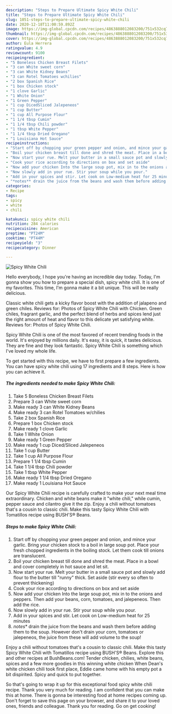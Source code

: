 ```yaml
---
description: "Steps to Prepare Ultimate Spicy White Chili"
title: "Steps to Prepare Ultimate Spicy White Chili"
slug: 1051-steps-to-prepare-ultimate-spicy-white-chili
date: 2020-12-18T11:00:59.892Z
image: https://img-global.cpcdn.com/recipes/4863888012083200/751x532cq70/spicy-white-chili-recipe-main-photo.jpg
thumbnail: https://img-global.cpcdn.com/recipes/4863888012083200/751x532cq70/spicy-white-chili-recipe-main-photo.jpg
cover: https://img-global.cpcdn.com/recipes/4863888012083200/751x532cq70/spicy-white-chili-recipe-main-photo.jpg
author: Eula Herrera
ratingvalue: 4.9
reviewcount: 9100
recipeingredient:
- "5 Boneless Chicken Breast Filets"
- "3 can White sweet corn"
- "3 can White Kidney Beans"
- "3 can Rotel Tomatoes wchilies"
- "2 box Spanish Rice"
- "1 box Chicken stock"
- "1 clove Garlic"
- "1 White Onion"
- "1 Green Pepper"
- "1 cup DicedSliced Jalepeneos"
- "1 cup Butter"
- "1 cup All Purpose Flour"
- "1 1/4 tbsp Cumin"
- "1 1/4 tbsp Chili powder"
- "1 tbsp White Pepper"
- "1 1/4 tbsp Dried Oregano"
- "1 Louisiana Hot Sauce"
recipeinstructions:
- "Start off by chopping your green pepper and onion, and mince your garlic. Bring your chicken stock to a boil in large soup pot. Place your fresh chopped ingredients in the boiling stock. Let them cook till onions are translucent."
- "Boil your chicken breast till done and shred the meat. Place in a bowl and cover completely in hot sauce and let sit."
- "Now start your rue. Melt your butter in a small sauce pot and slowly add flour to the butter till &#34;runny&#34; thick. Set aside (stir every so often to prevent thickening)"
- "Cook your rice according to directions on box and set aside"
- "Now add your chicken Into the large soup pot, mix in to the onions and peppers. Then add your beans, corn, tomatoes, and jalepeneos. Then add the rice."
- "Now slowly add in your rue. Stir your soup while you pour."
- "Add in your spices and stir. Let cook on Low-medium heat for 25 minutes"
- "*notes** drain the juice from the beans and wash them before adding them to the soup. However don&#39;t drain your corn, tomatoes or jalepeneos, the juice from these will add volume to the soup!"
categories:
- Recipe
tags:
- spicy
- white
- chili

katakunci: spicy white chili 
nutrition: 284 calories
recipecuisine: American
preptime: "PT24M"
cooktime: "PT44M"
recipeyield: "3"
recipecategory: Dinner

---
```



![Spicy White Chili](https://img-global.cpcdn.com/recipes/4863888012083200/751x532cq70/spicy-white-chili-recipe-main-photo.jpg)

Hello everybody, I hope you're having an incredible day today. Today, I'm gonna show you how to prepare a special dish, spicy white chili. It is one of my favorites. This time, I'm gonna make it a bit unique. This will be really delicious.

Classic white chili gets a kicky flavor boost with the addition of jalapeno and green chiles. Reviews for: Photos of Spicy White Chili with Chicken. Green chiles, fragrant garlic, and the perfect blend of herbs and spices lend just the right amount of heat and flavor to this delicate yet satisfying white. Reviews for: Photos of Spicy White Chili.

Spicy White Chili is one of the most favored of recent trending foods in the world. It's enjoyed by millions daily. It's easy, it is quick, it tastes delicious. They are fine and they look fantastic. Spicy White Chili is something which I've loved my whole life.


To get started with this recipe, we have to first prepare a few ingredients. You can have spicy white chili using 17 ingredients and 8 steps. Here is how you can achieve it.

<!--inarticleads1-->

##### The ingredients needed to make Spicy White Chili:

1. Take 5 Boneless Chicken Breast Filets
1. Prepare 3 can White sweet corn
1. Make ready 3 can White Kidney Beans
1. Make ready 3 can Rotel Tomatoes w/chilies
1. Take 2 box Spanish Rice
1. Prepare 1 box Chicken stock
1. Make ready 1 clove Garlic
1. Take 1 White Onion
1. Make ready 1 Green Pepper
1. Make ready 1 cup Diced/Sliced Jalepeneos
1. Take 1 cup Butter
1. Take 1 cup All Purpose Flour
1. Prepare 1 1/4 tbsp Cumin
1. Take 1 1/4 tbsp Chili powder
1. Take 1 tbsp White Pepper
1. Make ready 1 1/4 tbsp Dried Oregano
1. Make ready 1 Louisiana Hot Sauce


Our Spicy White Chili recipe is carefully crafted to make your next meal time extraordinary. Chicken and white beans make it &#34;white chili,&#34; while cumin, pepper sauce and cilantro give it the zip. Enjoy a chili without tomatoes that&#39;s a cousin to classic chili. Make this tasty Spicy White Chili with Tomatillos recipe using BUSH&#39;S® Beans. 

<!--inarticleads2-->

##### Steps to make Spicy White Chili:

1. Start off by chopping your green pepper and onion, and mince your garlic. Bring your chicken stock to a boil in large soup pot. Place your fresh chopped ingredients in the boiling stock. Let them cook till onions are translucent.
1. Boil your chicken breast till done and shred the meat. Place in a bowl and cover completely in hot sauce and let sit.
1. Now start your rue. Melt your butter in a small sauce pot and slowly add flour to the butter till &#34;runny&#34; thick. Set aside (stir every so often to prevent thickening)
1. Cook your rice according to directions on box and set aside
1. Now add your chicken Into the large soup pot, mix in to the onions and peppers. Then add your beans, corn, tomatoes, and jalepeneos. Then add the rice.
1. Now slowly add in your rue. Stir your soup while you pour.
1. Add in your spices and stir. Let cook on Low-medium heat for 25 minutes
1. *notes** drain the juice from the beans and wash them before adding them to the soup. However don&#39;t drain your corn, tomatoes or jalepeneos, the juice from these will add volume to the soup!


Enjoy a chili without tomatoes that&#39;s a cousin to classic chili. Make this tasty Spicy White Chili with Tomatillos recipe using BUSH&#39;S® Beans. Explore this and other recipes at BushBeans.com! Tender chicken, chilies, white beans, spices and a few more goodies in this winning white chicken When Dean&#39;s white chicken chili took first place, Eddie came home with his empty pot a bit dispirited. Spicy and quick to put together. 

So that's going to wrap it up for this exceptional food spicy white chili recipe. Thank you very much for reading. I am confident that you can make this at home. There is gonna be interesting food at home recipes coming up. Don't forget to save this page on your browser, and share it to your loved ones, friends and colleague. Thank you for reading. Go on get cooking!
